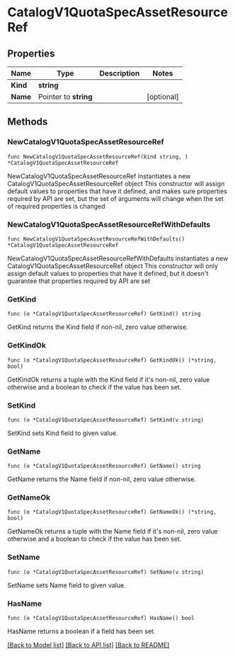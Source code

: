 # CatalogV1QuotaSpecAssetResourceRef

## Properties

Name | Type | Description | Notes
------------ | ------------- | ------------- | -------------
**Kind** | **string** |  | 
**Name** | Pointer to **string** |  | [optional] 

## Methods

### NewCatalogV1QuotaSpecAssetResourceRef

`func NewCatalogV1QuotaSpecAssetResourceRef(kind string, ) *CatalogV1QuotaSpecAssetResourceRef`

NewCatalogV1QuotaSpecAssetResourceRef instantiates a new CatalogV1QuotaSpecAssetResourceRef object
This constructor will assign default values to properties that have it defined,
and makes sure properties required by API are set, but the set of arguments
will change when the set of required properties is changed

### NewCatalogV1QuotaSpecAssetResourceRefWithDefaults

`func NewCatalogV1QuotaSpecAssetResourceRefWithDefaults() *CatalogV1QuotaSpecAssetResourceRef`

NewCatalogV1QuotaSpecAssetResourceRefWithDefaults instantiates a new CatalogV1QuotaSpecAssetResourceRef object
This constructor will only assign default values to properties that have it defined,
but it doesn't guarantee that properties required by API are set

### GetKind

`func (o *CatalogV1QuotaSpecAssetResourceRef) GetKind() string`

GetKind returns the Kind field if non-nil, zero value otherwise.

### GetKindOk

`func (o *CatalogV1QuotaSpecAssetResourceRef) GetKindOk() (*string, bool)`

GetKindOk returns a tuple with the Kind field if it's non-nil, zero value otherwise
and a boolean to check if the value has been set.

### SetKind

`func (o *CatalogV1QuotaSpecAssetResourceRef) SetKind(v string)`

SetKind sets Kind field to given value.


### GetName

`func (o *CatalogV1QuotaSpecAssetResourceRef) GetName() string`

GetName returns the Name field if non-nil, zero value otherwise.

### GetNameOk

`func (o *CatalogV1QuotaSpecAssetResourceRef) GetNameOk() (*string, bool)`

GetNameOk returns a tuple with the Name field if it's non-nil, zero value otherwise
and a boolean to check if the value has been set.

### SetName

`func (o *CatalogV1QuotaSpecAssetResourceRef) SetName(v string)`

SetName sets Name field to given value.

### HasName

`func (o *CatalogV1QuotaSpecAssetResourceRef) HasName() bool`

HasName returns a boolean if a field has been set.


[[Back to Model list]](../README.md#documentation-for-models) [[Back to API list]](../README.md#documentation-for-api-endpoints) [[Back to README]](../README.md)


